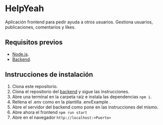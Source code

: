 # HelpYeah
Aplicación frontend para pedir ayuda a otros usuarios. Gestiona usuarios, publicaciones, comentarios y likes.

## Requisitos previos
- [Node.js](https://nodejs.org/en/download).
- [Backend](https://github.com/HectornsGit/portal_necesidades).

## Instrucciones de instalación

1. Clona este repositorio.
2. Clona el repositorio del [backend](https://github.com/HectornsGit/portal_necesidades) y sigue las instrucciones.
3. Abre una terminal en la carpeta raíz e instala las dependencias `npm i`.
4. Rellena el .env como en la plantilla .envExample .
5. Abre el servidor del backend como pone en las instrucciones del mismo.
6. Abre ahora el frontend `npm run start`
7. Abre en el navegador `http://localhost:<Puerto>` 
